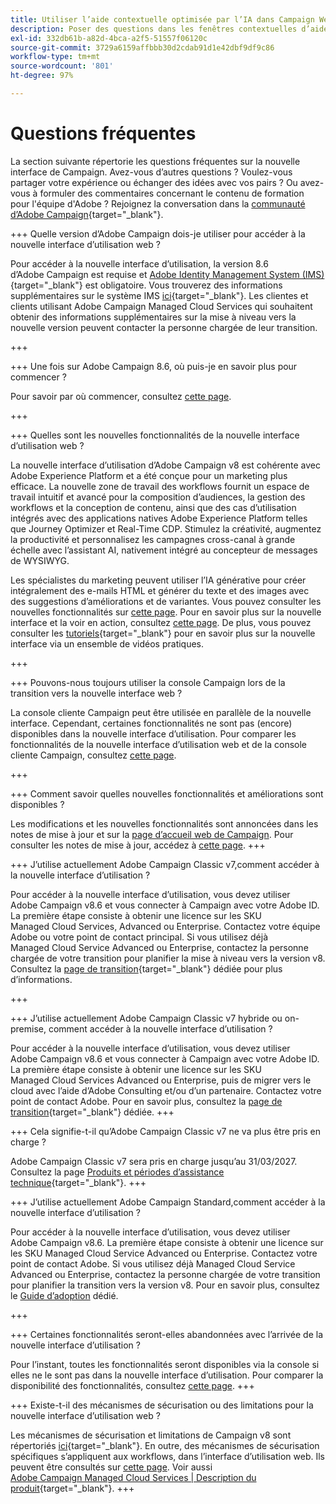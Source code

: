 ```yaml
---
title: Utiliser l’aide contextuelle optimisée par l’IA dans Campaign Web
description: Poser des questions dans les fenêtres contextuelles d’aide de Campaign Web
exl-id: 332db61b-a82d-4bca-a2f5-51557f06120c
source-git-commit: 3729a6159affbbb30d2cdab91d1e42dbf9df9c86
workflow-type: tm+mt
source-wordcount: '801'
ht-degree: 97%

---
```


# Questions fréquentes

La section suivante répertorie les questions fréquentes sur la nouvelle interface de Campaign. Avez-vous d’autres questions ? Voulez-vous partager votre expérience ou échanger des idées avec vos pairs ? Ou avez-vous à formuler des commentaires concernant le contenu de formation pour l&#39;équipe d&#39;Adobe ? Rejoignez la conversation dans la [communauté d’Adobe Campaign](https://experienceleaguecommunities.adobe.com/t5/adobe-campaign-classic-v7/ct-p/adobe-campaign-classic-community?profile.language=fr){target="_blank"}.


+++ Quelle version d’Adobe Campaign dois-je utiliser pour accéder à la nouvelle interface d’utilisation web ?

Pour accéder à la nouvelle interface d’utilisation, la version 8.6 d’Adobe Campaign est requise et [Adobe Identity Management System (IMS)](https://helpx.adobe.com/fr/enterprise/using/identity.html){target="_blank"} est obligatoire. Vous trouverez des informations supplémentaires sur le système IMS [ici](https://experienceleague.adobe.com/fr/docs/campaign/technotes-ac/tn-new/migrate-users-to-ims){target="_blank"}. Les clientes et clients utilisant Adobe Campaign Managed Cloud Services qui souhaitent obtenir des informations supplémentaires sur la mise à niveau vers la nouvelle version peuvent contacter la personne chargée de leur transition.

+++

+++ Une fois sur Adobe Campaign 8.6, où puis-je en savoir plus pour commencer ?

Pour savoir par où commencer, consultez [cette page](../get-started/get-started.md).

+++

+++ Quelles sont les nouvelles fonctionnalités de la nouvelle interface d’utilisation web ?

La nouvelle interface d’utilisation d’Adobe Campaign v8 est cohérente avec Adobe Experience Platform et a été conçue pour un marketing plus efficace. La nouvelle zone de travail des workflows fournit un espace de travail intuitif et avancé pour la composition d’audiences, la gestion des workflows et la conception de contenu, ainsi que des cas d’utilisation intégrés avec des applications natives Adobe Experience Platform telles que Journey Optimizer et Real-Time CDP.  Stimulez la créativité, augmentez la productivité et personnalisez les campagnes cross-canal à grande échelle avec l’assistant AI, nativement intégré au concepteur de messages de WYSIWYG.

Les spécialistes du marketing peuvent utiliser l’IA générative pour créer intégralement des e-mails HTML et générer du texte et des images avec des suggestions d’améliorations et de variantes. Vous pouvez consulter les nouvelles fonctionnalités sur [cette page](../rn/whats-new.md). Pour en savoir plus sur la nouvelle interface et la voir en action, consultez [cette page](../get-started/user-interface.md). De plus, vous pouvez consulter les [tutoriels](https://experienceleague.adobe.com/fr/docs/campaign-web-learn/tutorials/overview){target="_blank"} pour en savoir plus sur la nouvelle interface via un ensemble de vidéos pratiques.

+++

+++  Pouvons-nous toujours utiliser la console Campaign lors de la transition vers la nouvelle interface web ?

La console cliente Campaign peut être utilisée en parallèle de la nouvelle interface. Cependant, certaines fonctionnalités ne sont pas (encore) disponibles dans la nouvelle interface d’utilisation. Pour comparer les fonctionnalités de la nouvelle interface d’utilisation web et de la console cliente Campaign, consultez [cette page](../get-started/capability-matrix.md).

+++

+++ Comment savoir quelles nouvelles fonctionnalités et améliorations sont disponibles ?

Les modifications et les nouvelles fonctionnalités sont annoncées dans les notes de mise à jour et sur la [page d’accueil web de Campaign](../get-started/user-interface.md#user-interface-home). Pour consulter les notes de mise à jour, accédez à [cette page](../rn/release-notes.md).
+++


+++  J’utilise actuellement Adobe Campaign Classic v7,comment accéder à la nouvelle interface d’utilisation ?

Pour accéder à la nouvelle interface d’utilisation, vous devez utiliser Adobe Campaign v8.6 et vous connecter à Campaign avec votre Adobe ID. La première étape consiste à obtenir une licence sur les SKU Managed Cloud Services, Advanced ou Enterprise. Contactez votre équipe Adobe ou votre point de contact principal. Si vous utilisez déjà Managed Cloud Service Advanced ou Enterprise, contactez la personne chargée de votre transition pour planifier la mise à niveau vers la version v8. Consultez la [page de transition](https://experienceleague.adobe.com/fr/docs/campaign/campaign-v8/new/v7-to-v8){target="_blank"} dédiée pour plus d’informations.

+++

+++  J’utilise actuellement Adobe Campaign Classic v7 hybride ou on-premise, comment accéder à la nouvelle interface d’utilisation ?

Pour accéder à la nouvelle interface d’utilisation, vous devez utiliser Adobe Campaign v8.6 et vous connecter à Campaign avec votre Adobe ID. La première étape consiste à obtenir une licence sur les SKU Managed Cloud Services Advanced ou Enterprise, puis de migrer vers le cloud avec l’aide d’Adobe Consulting et/ou d’un partenaire. Contactez votre point de contact Adobe. Pour en savoir plus, consultez la [page de transition](https://experienceleague.adobe.com/fr/docs/campaign/campaign-v8/new/v7-to-v8){target="_blank"} dédiée.
+++

+++ Cela signifie-t-il qu’Adobe Campaign Classic v7 ne va plus être pris en charge ?

Adobe Campaign Classic v7 sera pris en charge jusqu’au 31/03/2027. Consultez la page [Produits et périodes d’assistance technique](https://helpx.adobe.com/fr/support/programs/eol-matrix.html){target="_blank"}.
+++

+++ J’utilise actuellement Adobe Campaign Standard,comment accéder à la nouvelle interface d’utilisation ?

Pour accéder à la nouvelle interface d’utilisation, vous devez utiliser Adobe Campaign v8.6. La première étape consiste à obtenir une licence sur les SKU Managed Cloud Service Advanced ou Enterprise. Contactez votre point de contact Adobe. Si vous utilisez déjà Managed Cloud Service Advanced ou Enterprise, contactez la personne chargée de votre transition pour planifier la transition vers la version v8. Pour en savoir plus, consultez le [Guide d’adoption](../../adoption/home.md) dédié.

+++


+++ Certaines fonctionnalités seront-elles abandonnées avec l’arrivée de la nouvelle interface d’utilisation ?

Pour l’instant, toutes les fonctionnalités seront disponibles via la console si elles ne le sont pas dans la nouvelle interface d’utilisation. Pour comparer la disponibilité des fonctionnalités, consultez [cette page](../get-started/capability-matrix.md).
+++


+++ Existe-t-il des mécanismes de sécurisation ou des limitations pour la nouvelle interface d’utilisation web ?

Les mécanismes de sécurisation et limitations de Campaign v8 sont répertoriés [ici](https://experienceleague.adobe.com/fr/docs/campaign/campaign-v8/releases/ac-guardrails){target="_blank"}. En outre, des mécanismes de sécurisation spécifiques s’appliquent aux workflows, dans l’interface d’utilisation web. Ils peuvent être consultés sur [cette page](../get-started/guardrails.md). Voir aussi [Adobe Campaign Managed Cloud Services | Description du produit](https://helpx.adobe.com/fr/legal/product-descriptions/adobe-campaign-managed-cloud-services.html){target="_blank"}.
+++
